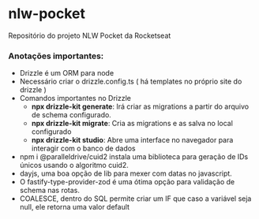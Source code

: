 # nlw-pocket
Repositório do projeto NLW Pocket da Rocketseat

### Anotações importantes:
- Drizzle é um ORM para node
- Necessário criar o drizzle.config.ts ( há templates no próprio site do drizzle )
- Comandos importantes no Drizzle
    - **npx drizzle-kit generate**: Irá criar as migrations a partir do arquivo de schema configurado.
    - **npx drizzle-kit migrate**: Cria as migrations e as salva no local configurado
    - **npx drizzle-kit studio**: Abre uma interface no navegador para interagir com o banco de dados
- npm i @paralleldrive/cuid2 instala uma biblioteca para geração de IDs únicos usando o algoritmo cuid2.
- dayjs, uma boa opção de lib para mexer com datas no javascript.
- O fastify-type-provider-zod é uma ótima opção para validação de schema nas rotas.
- COALESCE, dentro do SQL permite criar um IF que caso a variável seja null, ele retorna uma valor default